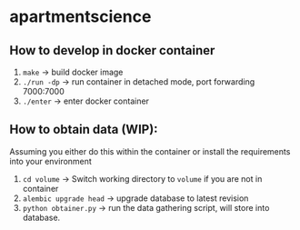 # apartmentscience

## How to develop in docker container
1. `make` &rarr; build docker image
1. `./run -dp` &rarr; run container in detached mode, port forwarding 7000:7000
1. `./enter` &rarr; enter docker container
## How to obtain data (WIP):
Assuming you either do this within the container or install the requirements into your environment 
1. `cd volume` &rarr; Switch working directory to `volume` if you are not in container
1. `alembic upgrade head` &rarr; upgrade database to latest revision
1. `python obtainer.py` &rarr; run the data gathering script, will store into database. 
